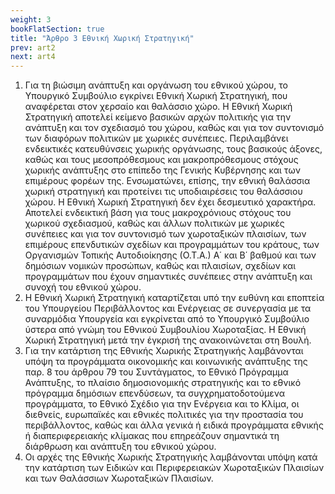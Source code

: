 ```yaml
---
weight: 3
bookFlatSection: true
title: "Άρθρο 3 Εθνική Χωρική Στρατηγική"
prev: art2
next: art4
---
```



1. Για τη βιώσιμη ανάπτυξη και οργάνωση του εθνικού χώρου, το Υπουργικό Συμβούλιο εγκρίνει Εθνική Χωρική Στρατηγική, που αναφέρεται στον χερσαίο και θαλάσσιο χώρο. Η Εθνική Χωρική Στρατηγική αποτελεί κείμενο βασικών αρχών πολιτικής για την ανάπτυξη και τον σχεδιασμό του χώρου, καθώς και για τον συντονισμό των διαφόρων πολιτικών με χωρικές συνέπειες. Περιλαμβάνει ενδεικτικές κατευθύνσεις χωρικής οργάνωσης, τους βασικούς άξονες, καθώς και τους μεσοπρόθεσμους και μακροπρόθεσμους στόχους χωρικής ανάπτυξης στο επίπεδο της Γενικής Κυβέρνησης και των επιμέρους φορέων της. Ενσωματώνει, επίσης, την εθνική θαλάσσια χωρική στρατηγική και προτείνει τις υποδιαιρέσεις του θαλάσσιου χώρου.
Η Εθνική Χωρική Στρατηγική δεν έχει δεσμευτικό χαρακτήρα. Αποτελεί ενδεικτική βάση για τους μακροχρόνιους στόχους του χωρικού σχεδιασμού, καθώς και άλλων πολιτικών με χωρικές συνέπειες και για τον συντονισμό των χωροταξικών πλαισίων, των επιμέρους επενδυτικών σχεδίων και προγραμμάτων του κράτους, των Οργανισμών Τοπικής Αυτοδιοίκησης (Ο.Τ.Α.) Α΄ και Β΄ βαθμού και των δημόσιων νομικών προσώπων, καθώς και πλαισίων, σχεδίων και προγραμμάτων που έχουν σημαντικές συνέπειες στην ανάπτυξη και συνοχή του εθνικού χώρου.
2. Η Εθνική Χωρική Στρατηγική καταρτίζεται υπό την ευθύνη και εποπτεία του Υπουργείου Περιβάλλοντος και Ενέργειας σε συνεργασία με τα συναρμόδια Υπουργεία και εγκρίνεται από το Υπουργικό Συμβούλιο ύστερα από γνώμη του Εθνικού Συμβουλίου Χωροταξίας. Η Εθνική Χωρική Στρατηγική μετά την έγκρισή της ανακοινώνεται στη Βουλή.
3. Για την κατάρτιση της Εθνικής Χωρικής Στρατηγικής λαμβάνονται υπόψη τα προγράμματα οικονομικής και κοινωνικής ανάπτυξης της παρ. 8 του άρθρου 79 του Συντάγματος, το Εθνικό Πρόγραμμα Ανάπτυξης, το πλαίσιο δημοσιονομικής στρατηγικής και το εθνικό πρόγραμμα δημόσιων επενδύσεων, τα συγχρηματοδοτούμενα προγράμματα, το Εθνικό Σχέδιο για την Ενέργεια και το Κλίμα, οι διεθνείς, ευρωπαϊκές και εθνικές πολιτικές για την προστασία του περιβάλλοντος, καθώς και άλλα γενικά ή ειδικά προγράμματα εθνικής ή διαπεριφερειακής κλίμακας που επηρεάζουν σημαντικά τη διάρθρωση και ανάπτυξη του εθνικού χώρου.
4. Οι αρχές της Εθνικής Χωρικής Στρατηγικής λαμβάνονται υπόψη κατά την κατάρτιση των Ειδικών και Περιφερειακών Χωροταξικών Πλαισίων και των Θαλάσσιων Χωροταξικών Πλαισίων.
